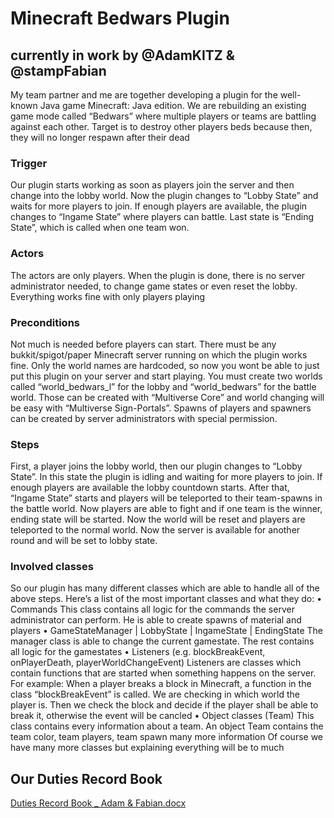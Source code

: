 # Minecraft Bedwars Plugin


## currently in work by @AdamKITZ & @stampFabian

My team partner and me are together developing a plugin for the well-known Java game Minecraft: Java edition. We are rebuilding an existing game mode called “Bedwars” where multiple players or teams are battling against each other. Target is to destroy other players beds because then, they will no longer respawn after their dead

### Trigger

Our plugin starts working as soon as players join the server and then change into the lobby world. Now the plugin changes to “Lobby State” and waits for more players to join. If enough players are available, the plugin changes to “Ingame State” where players can battle. Last state is “Ending State”, which is called when one team won.

### Actors

The actors are only players. When the plugin is done, there is no server administrator needed, to change game states or even reset the lobby. Everything works fine with only players playing

### Preconditions

Not much is needed before players can start. There must be any bukkit/spigot/paper Minecraft server running on which the plugin works fine. Only the world names are hardcoded, so now you wont be able to just put this plugin on your server and start playing. You must create two worlds called “world_bedwars_l” for the lobby and “world_bedwars” for the battle world. Those can be created with “Multiverse Core” and world changing will be easy with “Multiverse Sign-Portals”.
Spawns of players and spawners can be created by server administrators with special permission.
 
### Steps

First, a player joins the lobby world, then our plugin changes to “Lobby State”. In this state the plugin is idling and waiting for more players to join. If enough players are available the lobby countdown starts. After that, “Ingame State” starts and players will be teleported to their team-spawns in the battle world.
Now players are able to fight and if one team is the winner, ending state will be started. Now the world will be reset and players are teleported to the normal world. Now the server is available for another round and will be set to lobby state.

### Involved classes

So our plugin has many different classes which are able to handle all of the above steps.
Here’s a list of the most important classes and what they do:
•	Commands
This class contains all logic for the commands the server administrator can perform. He is able to create spawns of material and players
•	GameStateManager | LobbyState | IngameState | EndingState
The manager class is able to change the current gamestate. The rest contains all logic for the gamestates
•	Listeners (e.g. blockBreakEvent, onPlayerDeath, playerWorldChangeEvent)
Listeners are classes which contain functions that are started when something happens on the server. For example: When a player breaks a block in Minecraft, a function in the class “blockBreakEvent” is called. We are checking in which world the player is. Then we check the block and decide if the player shall be able to break it, otherwise the event will be cancled
•	Object classes (Team)
This class contains every information about a team. An object Team contains the team color, team players, team spawn many more information
Of course we have many more classes but explaining everything will be to much

## Our Duties Record Book
[Duties Record Book _ Adam & Fabian.docx](https://github.com/AdamKITZ/SWP_Fabi-Adam/files/10488960/Duties.Record.Book._.Adam.Fabian.docx)

